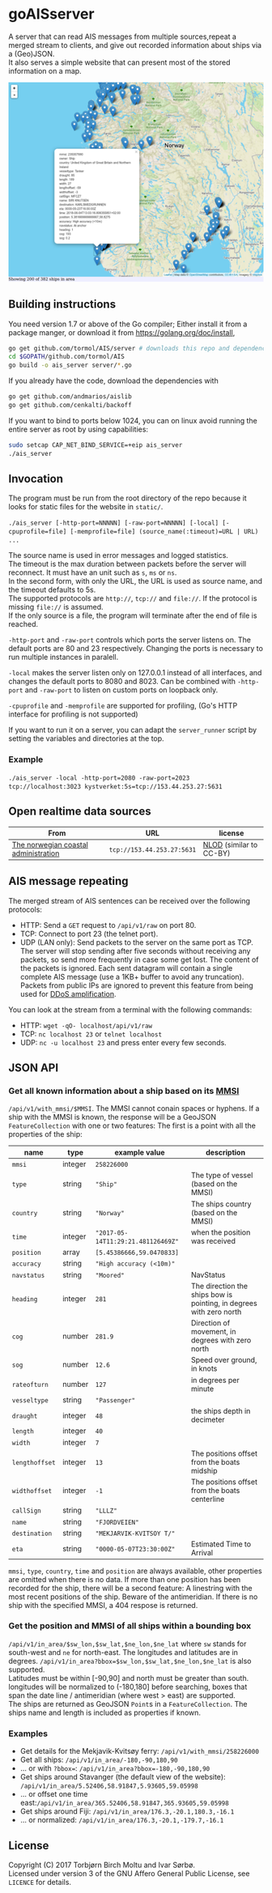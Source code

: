 # goAISserver

A server that can read AIS messages from multiple sources,repeat a merged stream to clients, and give out recorded information about ships via a (Geo)JSON.  
It also serves a simple website that can present most of the stored information on a map.

![map screenshot](map_screenshot.png)

## Building instructions

You need version 1.7 or above of the Go compiler; Either install it from a package manger, or download it from https://golang.org/doc/install, 

```sh
go get github.com/tormol/AIS/server # downloads this repo and dependencies
cd $GOPATH/github.com/tormol/AIS
go build -o ais_server server/*.go
```

If you already have the code, download the dependencies with

```sh
go get github.com/andmarios/aislib
go get github.com/cenkalti/backoff
```

If you want to bind to ports below 1024, you can on linux avoid running the entire server as root by using capabilities:

```sh
sudo setcap CAP_NET_BIND_SERVICE=+eip ais_server
./ais_server
```

## Invocation

The program must be run from the root directory of the repo because it looks for static files for the website in `static/`.

`./ais_server [-http-port=NNNNN] [-raw-port=NNNNN] [-local] [-cpuprofile=file] [-memprofile=file] (source_name(:timeout)=URL | URL) ...`

The source name is used in error messages and logged statistics.  
The timeout is the max duration between packets before the server will reconnect. It must have an unit such as `s`, `ms` or `ns`.  
In the second form, with only the URL, the URL is used as source name, and the timeout defaults to 5s.  
The supported protocols are `http://`, `tcp://` and `file://`. If the protocol is missing `file://` is assumed.  
If the only source is a file, the program will terminate after the end of file is reached.

`-http-port` and `-raw-port`  controls which ports the server listens on.
The default ports are 80 and 23 respectively. Changing the ports is necessary to run multiple instances in paralell.

`-local` makes the server listen only on 127.0.0.1 instead of all interfaces,
and changes the default ports to 8080 and 8023.
Can be combined with `-http-port` and `-raw-port` to listen on custom ports
on loopback only.

`-cpuprofile` and `-memprofile` are supported for profiling, (Go's HTTP interface for profiling is not supported)

If you want to run it on a server, you can adapt the `server_runner` script by setting the variables and directories at the top.

### Example

`./ais_server -local -http-port=2080 -raw-port=2023 tcp://localhost:3023 kystverket:5s=tcp://153.44.253.27:5631`

## Open realtime data sources

| From | URL | license |
|------|-----|---------|
| [The norwegian coastal administration](http://kystverket.no/Maritime-tjenester/Meldings--og-informasjonstjenester/AIS/Brukartilgang-til-AIS-Norge/) | `tcp://153.44.253.27:5631`| [NLOD](https://data.norge.no/nlod/) (similar to CC-BY) |

## AIS message repeating

The merged stream of AIS sentences can be received over the following protocols:

* HTTP: Send a `GET` request to `/api/v1/raw` on port 80.
* TCP: Connect to port 23 (the telnet port).
* UDP (LAN only): Send packets to the server on the same port as TCP.  
The server will stop sending after five seconds without receiving any packets, so send more frequently in case some get lost. The content of the packets is ignored. Each sent datagram will contain a single complete AIS message (use a 1KB+ buffer to avoid any truncation).  
Packets from public IPs are ignored to prevent this feature from being used for [DDoS amplification](https://www.us-cert.gov/ncas/alerts/TA14-017A).

You can look at the stream from a terminal with the following commands:
* HTTP: `wget -qO- localhost/api/v1/raw`
* TCP: `nc localhost 23` or `telnet localhost`
* UDP: `nc -u localhost 23` and press enter every few seconds.

## JSON API

### Get all known information about a ship based on its [MMSI](https://en.wikipedia.org/wiki/Maritime_Mobile_Service_Identity)

`/api/v1/with_mmsi/$MMSI`. The MMSI cannot conain spaces or hyphens.
If a ship with the MMSI is known, the response will be a GeoJSON `FeatureCollection` with one or two features: The first is a point with all the properties of the ship:

| name | type | example value | description |
| --- | --- | --- | --- |
| `mmsi` | integer | `258226000` |  |
| `type` | string | `"Ship"` | The type of vessel (based on the MMSI) |
| `country` | string | `"Norway"` | The ships country (based on the MMSI) |
| `time` | integer | `"2017-05-14T11:29:21.481126469Z"` | when the position was received |
| `position` | array | `[5.45386666,59.0470833]` |  |
| `accuracy` | string | `"High accuracy (<10m)"` |  |
| `navstatus` | string | `"Moored"` | NavStatus |
| `heading` | integer | `281` | The direction the ships bow is pointing, in degrees with zero north |
| `cog` | number | `281.9` | Direction of movement, in degrees with zero north |
| `sog` | number | `12.6` | Speed over ground, in knots |
| `rateofturn` | number | `127` | in degrees per minute |
| `vesseltype` | string | `"Passenger"` |  |
| `draught` | integer | `48` | the ships depth in decimeter |
| `length` | integer | `40` |  |
| `width` | integer | `7` |  |
| `lengthoffset` | integer | `13` | The positions offset from the boats midship |
| `widthoffset` | integer | `-1` | The positions offset from the boats centerline |
| `callSign` | string | `"LLLZ"` |  |
| `name` | string | `"FJORDVEIEN"` |  |
| `destination` | string | `"MEKJARVIK-KVITSOY T/"` |  |
| `eta` | string | `"0000-05-07T23:30:00Z"` | Estimated Time to Arrival|

`mmsi`, `type`, `country`, `time` and `position` are always available, other properties are omitted when there is no data.
If more than one position has been recorded for the ship, there will be a second feature: A linestring with the most recent positions of the ship. Beware of the antimeridian.
If there is no ship with the specified MMSI, a 404 respose is returned.

### Get the position and MMSI of all ships within a bounding box

`/api/v1/in_area/$sw_lon,$sw_lat,$ne_lon,$ne_lat` where `sw` stands for south-west and `ne` for north-east. The longitudes and latitudes are in degrees. `/api/v1/in_area?bbox=$sw_lon,$sw_lat,$ne_lon,$ne_lat` is also supported.  
Latitudes must be within [-90,90] and north must be greater than south.
longitudes will be normalized to (-180,180] before searching, boxes that span the date line / antimeridian (where west > east) are supported.  
The ships are returned as GeoJSON `Point`s in a `FeatureCollection`.
The ships name and length is included as properties if known.

### Examples

* Get details for the Mekjavik-Kvitsøy ferry: `/api/v1/with_mmsi/258226000`
* Get all ships: `/api/v1/in_area/-180,-90,180,90`
* ... or with `?bbox=`: `/api/v1/in_area?bbox=-180,-90,180,90`
* Get ships around Stavanger (the default view of the website): `/api/v1/in_area/5.52406,58.91847,5.93605,59.05998`
* ... or offset one time east:`/api/v1/in_area/365.52406,58.91847,365.93605,59.05998`
* Get ships around Fiji: `/api/v1/in_area/176.3,-20.1,180.3,-16.1`
* ... or normalized: `/api/v1/in_area/176.3,-20.1,-179.7,-16.1`

## License

Copyright (C) 2017 Torbjørn Birch Moltu and Ivar Sørbø.  
Licensed under version 3 of the GNU Affero General Public License,
see `LICENCE` for details.
